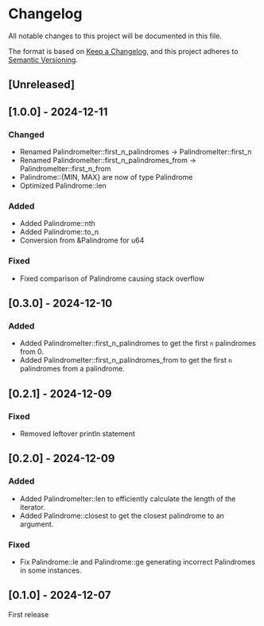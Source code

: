 # Changelog

All notable changes to this project will be documented in this file.

The format is based on [Keep a Changelog](https://keepachangelog.com/en/1.1.0/),
and this project adheres to [Semantic Versioning](https://semver.org/spec/v2.0.0.html).

## [Unreleased]

## [1.0.0] - 2024-12-11

### Changed

- Renamed PalindromeIter::first_n_palindromes -> PalindromeIter::first_n
- Renamed PalindromeIter::first_n_palindromes_from -> PalindromeIter::first_n_from
- Palindrome::{MIN, MAX} are now of type Palindrome
- Optimized Palindrome::len

### Added

- Added Palindrome::nth
- Added Palindrome::to_n
- Conversion from &Palindrome for u64

### Fixed

- Fixed comparison of Palindrome causing stack overflow

## [0.3.0] - 2024-12-10

### Added

- Added PalindromeIter::first_n_palindromes to get the first `n` palindromes from 0.
- Added PalindromeIter::first_n_palindromes_from to get the first `n` palindromes from a palindrome.

## [0.2.1] - 2024-12-09

### Fixed

- Removed leftover println statement

## [0.2.0] - 2024-12-09

### Added

- Added PalindromeIter::len to efficiently calculate the length of the iterator.
- Added Palindrome::closest to get the closest palindrome to an argument.

### Fixed

- Fix Palindrome::le and Palindrome::ge generating incorrect Palindromes in some instances.

## [0.1.0] - 2024-12-07
First release
